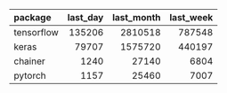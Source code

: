 | package | last_day | last_month | last_week |
| :--- | ---: | ---: | ---: |
| tensorflow | 135206 | 2810518 | 787548 |
| keras | 79707 | 1575720 | 440197 |
| chainer | 1240 | 27140 | 6804 |
| pytorch | 1157 | 25460 | 7007 |
